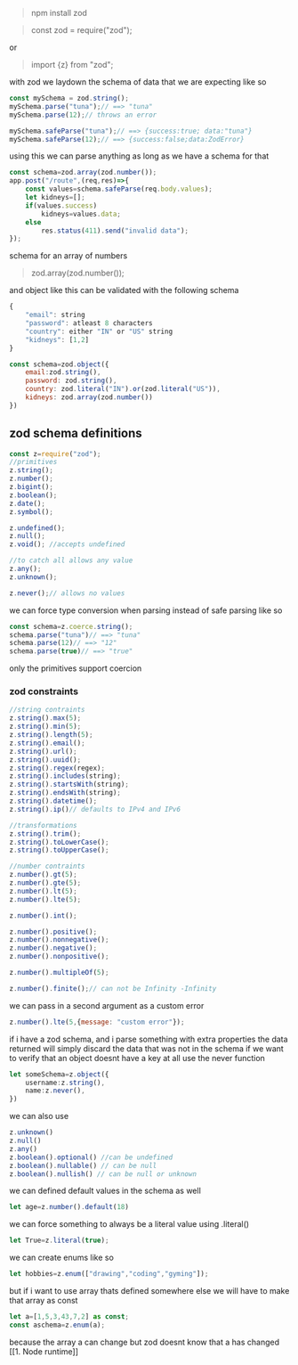 > npm install zod

> const zod = require("zod");

or
> import {z} from "zod";

with zod we laydown the schema of data that we are expecting like so
```js
const mySchema = zod.string();
mySchema.parse("tuna");// ==> "tuna"
mySchema.parse(12);// throws an error

mySchema.safeParse("tuna");// ==> {success:true; data:"tuna"}
mySchema.safeParse(12);// ==> {success:false;data:ZodError}
```

using this we can parse anything as long as we have a schema for that
```js
const schema=zod.array(zod.number());
app.post("/route",(req,res)=>{
	const values=schema.safeParse(req.body.values);
	let kidneys=[];
	if(values.success)
		kidneys=values.data;
	else 
		res.status(411).send("invalid data");
});
```

schema for an array of numbers 
> zod.array(zod.number());

and object like this can be validated with the following schema
```js
{
	"email": string
	"password": atleast 8 characters
	"country": either "IN" or "US" string
	"kidneys": [1,2]
}
```

```js
const schema=zod.object({
	email:zod.string(),
	password: zod.string(),
	country: zod.literal("IN").or(zod.literal("US")),
	kidneys: zod.array(zod.number())
})
```

## zod schema definitions
```js
const z=require("zod");
//primitives
z.string();
z.number();
z.bigint();
z.boolean();
z.date();
z.symbol();

z.undefined();
z.null();
z.void(); //accepts undefined

//to catch all allows any value
z.any();
z.unknown();

z.never();// allows no values
```

we can force type conversion when parsing instead of safe parsing like so
```js
const schema=z.coerce.string();
schema.parse("tuna")// ==> "tuna"
schema.parse(12)// ==> "12"
schema.parse(true)// ==> "true"
```
only the primitives support coercion

### zod constraints
```js
//string contraints
z.string().max(5);
z.string().min(5);
z.string().length(5);
z.string().email();
z.string().url();
z.string().uuid();
z.string().regex(regex);
z.string().includes(string);
z.string().startsWith(string);
z.string().endsWith(string);
z.string().datetime();
z.string().ip()// defaults to IPv4 and IPv6

//transformations
z.string().trim();
z.string().toLowerCase();
z.string().toUpperCase();

//number contraints
z.number().gt(5);
z.number().gte(5);
z.number().lt(5);
z.number().lte(5);

z.number().int();

z.number().positive();
z.number().nonnegative();
z.number().negative();
z.number().nonpositive();

z.number().multipleOf(5);

z.number().finite();// can not be Infinity -Infinity
```

we can pass in a second argument as a custom error
```js
z.number().lte(5,{message: "custom error"});
```

if i have a zod schema, and i parse something with extra properties the data returned  will simply discard the data that was not in the schema
if we want to verify that an object doesnt have a key at all use the never function
```ts
let someSchema=z.object({
	username:z.string(),
	name:z.never(),
})
```

we can also use 
```ts
z.unknown()
z.null()
z.any()
z.boolean().optional() //can be undefined
z.boolean().nullable() // can be null 
z.boolean().nullish() // can be null or unknown
```

we can defined default values in the schema as well
```ts
let age=z.number().default(18)
```
we can force something to always be a literal value using .literal()
```ts
let True=z.literal(true);
```
we can create enums like so
```ts
let hobbies=z.enum(["drawing","coding","gyming"]);
```
but if i want to use array thats defined somewhere else we will have to make that array as const
```ts
let a=[1,5,3,43,7,2] as const;
const aschema=z.enum(a);
```
because the array a can change but zod doesnt know that a has changed
[[1. Node runtime]]